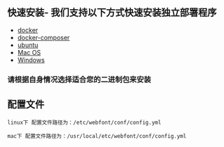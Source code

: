 ## 快速安装- 我们支持以下方式快速安装独立部署程序



- [docker](self-host-docker.html "docker")
- [docker-composer](self-host-docker-composer.html "docker-composer")
- [ubuntu](self-host-ubuntu.html "ubuntu")
- [Mac OS](self-host-macos.html "Mac OS")
- [Windows](self-host-windows.html "Mac OS")
  
### 请根据自身情况选择适合您的二进制包来安装

## 配置文件
    linux下 配置文件路径为：/etc/webfont/conf/config.yml
    
    mac下 配置文件路径为：/usr/local/etc/webfont/conf/config.yml
